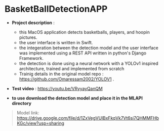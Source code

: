 # BasketBallDetectionAPP

- **Project description** :
  - this MacOS application detects basketballs, players, and hoopin pictures.
  - the user interface is written in Swift.
  - the integeration between the detection model and the user interface was implemented using a REST API written in python's Django Framework.
  - the detection is done using a neural network with a YOLOv1 inspired architecture, trained and implemented  from scratch
  - Trainig details in the original model repo : https://github.com/Omaressam2002/YOLOV1 .

- **Test video** : https://youtu.be/VRyyayQanQM

- **to use download the detection model and place it in the MLAPI directory**

>Model link: https://drive.google.com/file/d/1ZxVegVUlBxFkqVk7Vt6si7QHMMFHbKGc/view?usp=sharing
